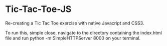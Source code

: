Tic-Tac-Toe-JS
==============

Re-creating a Tic Tac Toe exercise with native Javacript and CSS3. 

To run this, simple close, navigate to the directory containing the index.html file  and run python -m SimpleHTTPServer 8000 on your terminal. 
